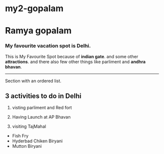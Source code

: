# my2-gopalam
# Ramya gopalam

### My favourite vacation spot is Delhi. 

This is My Favourite Spot  because of **indian gate**. and some other **attractions**. and there also few other things like parliment and **andhra bhavan**.

***

Section with an ordered list.

## 3 activities to do in Delhi
1. visting parliment and Red fort 

2. Having Launch at AP Bhavan

3. visiting TajMahal
* Fish Fry
* Hyderbad Chiken Biryani
* Mutton Biryani